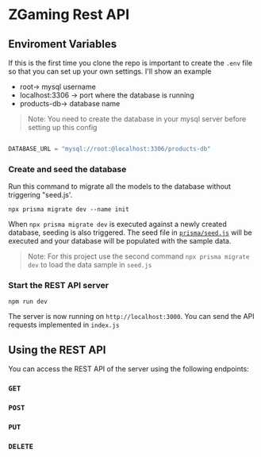 # ZGaming Rest API

## Enviroment Variables
If this is the first time you clone the repo is important to create the ```.env``` file so that you can set up your own settings. I'll show an example


- root-> mysql username
- localhost:3306 -> port where the database is running
- products-db-> database name

> Note: You need to create the database in your mysql server before setting up this config
```js

DATABASE_URL = "mysql://root:@localhost:3306/products-db"


```


### Create and seed the database

Run this command to migrate all the models to the database without triggering "seed.js'. 

```
npx prisma migrate dev --name init
```

When `npx prisma migrate dev` is executed against a newly created database, seeding is also triggered.  The seed file in [`prisma/seed.js`](./prisma/seed.js) will be executed and your database will be populated with the sample data.

> Note: For this project use the second command ```npx prisma migrate dev``` to load the data sample in ```seed.js```


### Start the REST API server

```
npm run dev
```

The server is now running on `http://localhost:3000`. You can send the API requests implemented in `index.js`

## Using the REST API

You can access the REST API of the server using the following endpoints:

### `GET`

### `POST`


### `PUT`

### `DELETE`

###